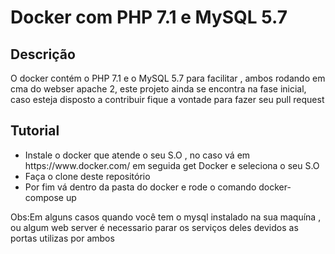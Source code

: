 <h1>Docker com PHP  7.1 e MySQL 5.7</h1>

<h2>Descrição</h2>
<p>O docker contém o PHP 7.1 e o MySQL 5.7 para facilitar , ambos rodando em cma do webser apache 2, este projeto ainda se encontra na fase inicial, caso esteja disposto a contribuir fique a vontade para fazer seu pull request</p>

<h2>Tutorial</h2>
    <ul>
        <li>Instale o docker que atende o seu S.O , no caso vá em 
        https://www.docker.com/ em seguida get Docker e seleciona o seu S.O</li>
        <li>Faça o clone deste repositório</li>
        <li>Por fim vá dentro da pasta do docker e rode o comando docker-compose up</li>
    </ul>
<p>Obs:Em alguns casos quando você tem o mysql instalado na sua maquína , ou algum web server é necessario parar os serviços deles devidos as portas utilizas por ambos</p>